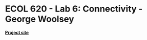 # ECOL 620 - Lab 6: Connectivity - George Woolsey

[**Project site**](https://georgewoolsey.github.io/ecol620_Lab6/)
